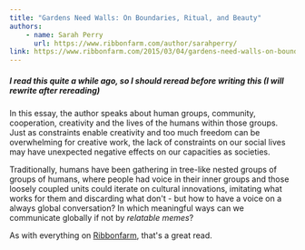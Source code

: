 ```yaml
---
title: "Gardens Need Walls: On Boundaries, Ritual, and Beauty"
authors:
    - name: Sarah Perry
      url: https://www.ribbonfarm.com/author/sarahperry/
link: https://www.ribbonfarm.com/2015/03/04/gardens-need-walls-on-boundaries-ritual-and-beauty/
---
```


##### I read this quite a while ago, so I should reread before writing this (I will rewrite after rereading)

In this essay, the author speaks about human groups, community, cooperation, creativity and the lives of the humans within those groups. Just as constraints enable creativity and too much freedom can be overwhelming for creative work, the lack of constraints on our social lives may have unexpected negative effects on our capacities as societies.

Traditionally, humans have been gathering in tree-like nested groups of groups of humans, where people had voice in their inner groups and those loosely coupled units could iterate on cultural innovations, imitating what works for them and discarding what don't - but how to have a voice on a always global conversation? In which meaningful ways can we communicate globally if not by _relatable memes_?

As with everything on [Ribbonfarm](https://www.ribbonfarm.com/), that's a great read.
